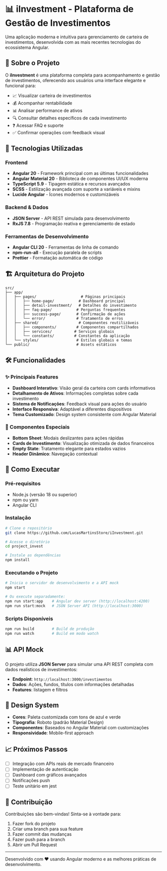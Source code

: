 # 📊 iInvestment - Plataforma de Gestão de Investimentos

Uma aplicação moderna e intuitiva para gerenciamento de carteira de investimentos, desenvolvida com as mais recentes tecnologias do ecossistema Angular.

## 🎯 Sobre o Projeto

O **iInvestment** é uma plataforma completa para acompanhamento e gestão de investimentos, oferecendo aos usuários uma interface elegante e funcional para:

- 📈 Visualizar carteira de investimentos
- 💰 Acompanhar rentabilidade
- 📊 Analisar performance de ativos
- 🔍 Consultar detalhes específicos de cada investimento
- ❓ Acessar FAQ e suporte
- ✅ Confirmar operações com feedback visual

## 🚀 Tecnologias Utilizadas

### Frontend

- **Angular 20** - Framework principal com as últimas funcionalidades
- **Angular Material 20** - Biblioteca de componentes UI/UX moderna
- **TypeScript 5.9** - Tipagem estática e recursos avançados
- **SCSS** - Estilização avançada com suporte a variáveis e mixins
- **Lucide Angular** - Ícones modernos e customizáveis

### Backend & Dados

- **JSON Server** - API REST simulada para desenvolvimento
- **RxJS 7.8** - Programação reativa e gerenciamento de estado

### Ferramentas de Desenvolvimento

- **Angular CLI 20** - Ferramentas de linha de comando
- **npm-run-all** - Execução paralela de scripts
- **Prettier** - Formatação automática de código

## 🏗️ Arquitetura do Projeto

```
src/
├── app/
│   ├── pages/                    # Páginas principais
│   │   ├── home-page/           # Dashboard principal
│   │   ├── detail-investment/   # Detalhes do investimento
│   │   ├── faq-page/           # Perguntas frequentes
│   │   ├── success-page/       # Confirmação de ações
│   │   └── error/              # Tratamento de erros
│   ├── shared/                  # Componentes reutilizáveis
│   │   ├── components/         # Componentes compartilhados
│   │   ├── services/          # Serviços globais
│   │   └── constants/         # Constantes da aplicação
│   └── styles/                 # Estilos globais e temas
└── public/                     # Assets estáticos
```

## 🛠️ Funcionalidades

### ✨ Principais Features

- **Dashboard Interativo**: Visão geral da carteira com cards informativos
- **Detalhamento de Ativos**: Informações completas sobre cada investimento
- **Sistema de Notificações**: Feedback visual para ações do usuário
- **Interface Responsiva**: Adaptável a diferentes dispositivos
- **Tema Customizado**: Design system consistente com Angular Material

### 📱 Componentes Especiais

- **Bottom Sheet**: Modais deslizantes para ações rápidas
- **Cards de Investimento**: Visualização otimizada de dados financeiros
- **Empty State**: Tratamento elegante para estados vazios
- **Header Dinâmico**: Navegação contextual

## 🚀 Como Executar

### Pré-requisitos

- Node.js (versão 18 ou superior)
- npm ou yarn
- Angular CLI

### Instalação

```bash
# Clone o repositório
git clone https://github.com/LucasMartinsStore/iInvestment.git

# Acesse o diretório
cd project_invest

# Instale as dependências
npm install
```

### Executando o Projeto

```bash
# Inicia o servidor de desenvolvimento e a API mock
npm start

# Ou execute separadamente:
npm run start:app    # Angular dev server (http://localhost:4200)
npm run start:mock   # JSON Server API (http://localhost:3000)
```

### Scripts Disponíveis

```bash
npm run build        # Build de produção
npm run watch        # Build em modo watch
```

## 📊 API Mock

O projeto utiliza **JSON Server** para simular uma API REST completa com dados realísticos de investimentos:

- **Endpoint**: `http://localhost:3000/investimentos`
- **Dados**: Ações, fundos, títulos com informações detalhadas
- **Features**: listagem e filtros

## 🎨 Design System

- **Cores**: Paleta customizada com tons de azul e verde
- **Tipografia**: Roboto (padrão Material Design)
- **Componentes**: Baseados no Angular Material com customizações
- **Responsividade**: Mobile-first approach

## 📈 Próximos Passos

- [ ] Integração com APIs reais de mercado financeiro
- [ ] Implementação de autenticação
- [ ] Dashboard com gráficos avançados
- [ ] Notificações push
- [ ] Teste unitário em jest

## 👥 Contribuição

Contribuições são bem-vindas! Sinta-se à vontade para:

1. Fazer fork do projeto
2. Criar uma branch para sua feature
3. Fazer commit das mudanças
4. Fazer push para a branch
5. Abrir um Pull Request

---

Desenvolvido com ❤️ usando Angular moderno e as melhores práticas de desenvolvimento.
